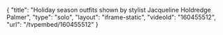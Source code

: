 {
    "title": "Holiday season outfits shown by stylist Jacqueline Holdredge Palmer",
    "type": "solo",
    "layout": "iframe-static",
    "videoId": "160455512",
    "url": "\/tvpembed\/160455512"
}